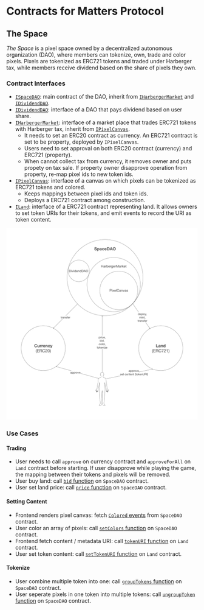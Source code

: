 # Contracts for Matters Protocol

## The Space

_The Space_ is a pixel space owned by a decentralized autonomous organization (DAO), where members can tokenize, own, trade and color pixels. Pixels are tokenized as ERC721 tokens and traded under Harberger tax, while members receive dividend based on the share of pixels they own.

### Contract Interfaces

- [`ISpaceDAO`](./docs/TheSpace/ISpaceDAO.md): main contract of the DAO, inherit from [`IHarbergerMarket`](./docs/TheSpace/IHarbergerMarket.md) and [`IDividendDAO`](./docs/TheSpace/IDividendDAO.md).
- [`IDividendDAO`](./docs/TheSpace/IDividendDAO.md): interface of a DAO that pays dividend based on user share.
- [`IHarbergerMarket`](./docs/TheSpace/IHarbergerMarket.md): interface of a market place that trades ERC721 tokens with Harberger tax, inherit from [`IPixelCanvas`](./docs/TheSpace/IPixelCanvas.md).
  - It needs to set an ERC20 contract as currency. An ERC721 contract is set to be property, deployed by `IPixelCanvas`.
  - Users need to set approval on both ERC20 contract (currency) and ERC721 (property).
  - When cannot collect tax from currency, it removes owner and puts propety on tax sale. If property owner disapprove operation from property, re-map pixel ids to new token ids.
- [`IPixelCanvas`](./docs/TheSpace/IPixelCanvas.md): interface of a canvas on which pixels can be tokenized as ERC721 tokens and colored.
  - Keeps mappings between pixel ids and token ids.
  - Deploys a ERC721 contract among construction.
- [`ILand`](./docs/TheSpace/ILand.md): interface of a ERC721 contract representing land. It allows owners to set token URIs for their tokens, and emit events to record the URI as token content.

![The Space Contracts Relationship](./docs/TheSpace/TheSpaceContracts.png "The Space Contracts Relationship")

### Use Cases

#### Trading

- User needs to call `approve` on currency contract and `approveForAll` on `Land` contract before starting. If user disapprove while playing the game, the mapping between their tokens and pixels will be removed.
- User buy land: call [`bid` function](./docs/TheSpace/IHarbergerMarket.md) on `SpaceDAO` contract.
- User set land price: call [`price` function](./docs/TheSpace/IHarbergerMarket.md) on `SpaceDAO` contract.

#### Setting Content

- Frontend renders pixel canvas: fetch [`Colored` events](./docs/TheSpace/IPixelCanvas.md) from `SpaceDAO` contract.
- User color an array of pixels: call [`setColors` function](./docs/TheSpace/IPixelCanvas.md) on `SpaceDAO` contract.
- Frontend fetch content / metadata URI: call [`tokenURI` function](./docs/TheSpace/ILand.md) on `Land` contract.
- User set token content: call [`setTokenURI` function](./docs/TheSpace/ILand.md) on `Land` contract.

#### Tokenize

- User combine multiple token into one: call [`groupTokens` function](./docs/TheSpace/IPixelCanvas.md) on `SpaceDAO` contract.
- User seperate pixels in one token into multiple tokens: call [`ungroupToken` function](./docs/TheSpace/IPixelCanvas.md) on `SpaceDAO` contract.
